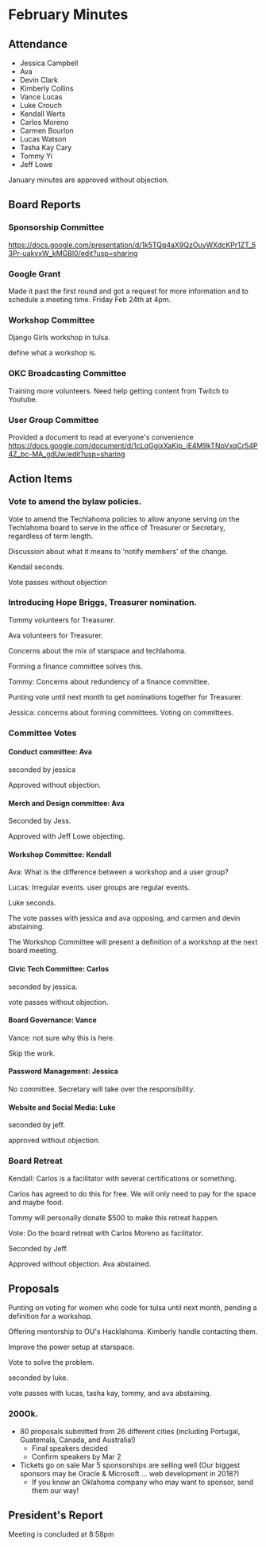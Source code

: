 # February Minutes

## Attendance
* Jessica Campbell
* Ava
* Devin Clark
* Kimberly Collins
* Vance Lucas
* Luke Crouch
* Kendall Werts
* Carlos Moreno
* Carmen Bourlon
* Lucas Watson
* Tasha Kay Cary
* Tommy Yi
* Jeff Lowe

January minutes are approved without objection.

## Board Reports

### Sponsorship Committee
https://docs.google.com/presentation/d/1k5TQq4aX9QzOuyWXdcKPr1ZT_53Pr-uakyxW_kMGBl0/edit?usp=sharing

### Google Grant

Made it past the first round and got a request for more information and to schedule a meeting time. Friday Feb 24th at 4pm.

### Workshop Committee

Django Girls workshop in tulsa.

define what a workshop is.

### OKC Broadcasting Committee

Training more volunteers. Need help getting content from Twitch to Youtube.

### User Group Committee

Provided a document to read at everyone's convenience https://docs.google.com/document/d/1cLqGgixXaKip_jE4M9kTNpVxqCr54P4Z_bc-MA_gdUw/edit?usp=sharing


## Action Items

### Vote to amend the bylaw policies.

Vote to amend the Techlahoma policies to allow anyone serving on the Techlahoma board to serve in the office of Treasurer or Secretary, regardless of term length.


Discussion about what it means to 'notify members' of the change.

Kendall seconds.


Vote passes without objection


### Introducing Hope Briggs, Treasurer nomination.

Tommy volunteers for Treasurer.

Ava volunteers for Treasurer.

Concerns about the mix of starspace and techlahoma.

Forming a finance committee solves this.

Tommy: Concerns about redundency of a finance committee.

Punting vote until next month to get nominations together for Treasurer.

Jessica: concerns about forming committees. Voting on committees.

### Committee Votes

#### Conduct committee: Ava

seconded by jessica

Approved without objection.


#### Merch and Design committee: Ava

Seconded by Jess.

Approved with Jeff Lowe objecting.

#### Workshop Committee: Kendall

Ava: What is the difference between a workshop and a user group?

Lucas: Irregular events. user groups are regular events.

Luke seconds.

The vote passes with jessica and ava opposing, and carmen and devin abstaining.

The Workshop Committee will present a definition of a workshop at the next board meeting.


#### Civic Tech Committee: Carlos

seconded by jessica.

vote passes without objection.

#### Board Governance: Vance

Vance: not sure why this is here.

Skip the work.


#### Password Management: Jessica

No committee. Secretary will take over the responsibility.

#### Website and Social Media: Luke

seconded by jeff.

approved without objection.

### Board Retreat

Kendall: Carlos is a facilitator with several certifications or something.

Carlos has agreed to do this for free. We will only need to pay for the space and maybe food.

Tommy will personally donate $500 to make this retreat happen.

Vote: Do the board retreat with Carlos Moreno as facilitator.

Seconded by Jeff.

Approved without objection. Ava abstained.

## Proposals

Punting on voting for women who code for tulsa until next month, pending a definition for a workshop.


Offering mentorship to OU's Hacklahoma. Kimberly handle contacting them.


Improve the power setup at starspace.

Vote to solve the problem.

seconded by luke.

vote passes with lucas, tasha kay, tommy, and ava abstaining.

### 200Ok.

* 80 proposals submitted from 26 different cities (including Portugal, Guatemala, Canada, and Australia!)
  * Final speakers decided
  * Confirm speakers by Mar 2
* Tickets go on sale Mar 5
sponsorships are selling well (Our biggest sponsors may be Oracle & Microsoft ... web development in 2018?)
  * If you know an Oklahoma company who may want to sponsor, send them our way!

## President's Report

Meeting is concluded at 8:58pm
